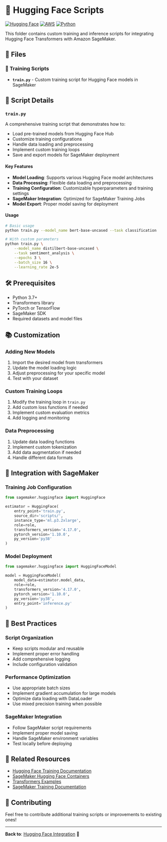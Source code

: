 # 📜 Hugging Face Scripts

[![Hugging Face](https://img.shields.io/badge/Hugging%20Face-Transformers-yellow?logo=huggingface)](https://huggingface.co/)
[![AWS](https://img.shields.io/badge/AWS-SageMaker-orange?logo=amazon-aws)](https://aws.amazon.com/sagemaker/)
[![Python](https://img.shields.io/badge/Python-3.7%2B-blue?logo=python)](https://www.python.org/)

This folder contains custom training and inference scripts for integrating Hugging Face Transformers with Amazon SageMaker.

## 📁 Files

### 🚀 Training Scripts
- **`train.py`** - Custom training script for Hugging Face models in SageMaker

## 🎯 Script Details

### `train.py`
A comprehensive training script that demonstrates how to:
- Load pre-trained models from Hugging Face Hub
- Customize training configurations
- Handle data loading and preprocessing
- Implement custom training loops
- Save and export models for SageMaker deployment

#### Key Features
- **Model Loading**: Supports various Hugging Face model architectures
- **Data Processing**: Flexible data loading and preprocessing
- **Training Configuration**: Customizable hyperparameters and training settings
- **SageMaker Integration**: Optimized for SageMaker Training Jobs
- **Model Export**: Proper model saving for deployment

#### Usage
```bash
# Basic usage
python train.py --model_name bert-base-uncased --task classification

# With custom parameters
python train.py \
    --model_name distilbert-base-uncased \
    --task sentiment_analysis \
    --epochs 3 \
    --batch_size 16 \
    --learning_rate 2e-5
```

## 🛠️ Prerequisites

- Python 3.7+
- Transformers library
- PyTorch or TensorFlow
- SageMaker SDK
- Required datasets and model files

## 📚 Customization

### Adding New Models
1. Import the desired model from transformers
2. Update the model loading logic
3. Adjust preprocessing for your specific model
4. Test with your dataset

### Custom Training Loops
1. Modify the training loop in `train.py`
2. Add custom loss functions if needed
3. Implement custom evaluation metrics
4. Add logging and monitoring

### Data Preprocessing
1. Update data loading functions
2. Implement custom tokenization
3. Add data augmentation if needed
4. Handle different data formats

## 🔧 Integration with SageMaker

### Training Job Configuration
```python
from sagemaker.huggingface import HuggingFace

estimator = HuggingFace(
    entry_point='train.py',
    source_dir='scripts/',
    instance_type='ml.p3.2xlarge',
    role=role,
    transformers_version='4.17.0',
    pytorch_version='1.10.0',
    py_version='py38'
)
```

### Model Deployment
```python
from sagemaker.huggingface import HuggingFaceModel

model = HuggingFaceModel(
    model_data=estimator.model_data,
    role=role,
    transformers_version='4.17.0',
    pytorch_version='1.10.0',
    py_version='py38',
    entry_point='inference.py'
)
```

## 📖 Best Practices

### Script Organization
- Keep scripts modular and reusable
- Implement proper error handling
- Add comprehensive logging
- Include configuration validation

### Performance Optimization
- Use appropriate batch sizes
- Implement gradient accumulation for large models
- Optimize data loading with DataLoader
- Use mixed precision training when possible

### SageMaker Integration
- Follow SageMaker script requirements
- Implement proper model saving
- Handle SageMaker environment variables
- Test locally before deploying

## 🔗 Related Resources

- [Hugging Face Training Documentation](https://huggingface.co/docs/transformers/training)
- [SageMaker Hugging Face Containers](https://github.com/aws/sagemaker-huggingface-inference-toolkit)
- [Transformers Examples](https://github.com/huggingface/transformers/tree/master/examples)
- [SageMaker Training Documentation](https://docs.aws.amazon.com/sagemaker/latest/dg/train.html)

## 🤝 Contributing

Feel free to contribute additional training scripts or improvements to existing ones!

---

**Back to**: [Hugging Face Integration](../) 🤗 